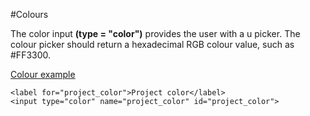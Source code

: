 
#Colours

The color input **(type = "color")** provides the user with a u picker. The colour picker should return a 
hexadecimal RGB colour value, such as #FF3300.

<a href="archives/Class Htmls/form12.htm" target = "_blank">Colour example</a>

~~~
<label for="project_color">Project color</label>
<input type="color" name="project_color" id="project_color">
~~~
